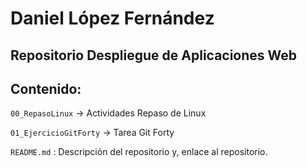 # Daniel López Fernández

## Repositorio Despliegue de Aplicaciones Web

## Contenido:

`00_RepasoLinux` -> Actividades Repaso de Linux

`01_EjercicioGitForty` -> Tarea Git Forty

`README.md` : Descripción del repositorio y, enlace al repositorio.